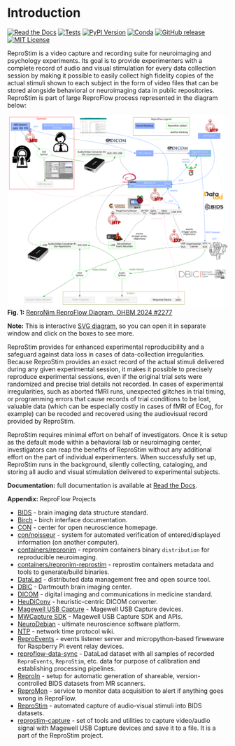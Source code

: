 # Introduction

[![Read the Docs](https://app.readthedocs.org/projects/reprostim/badge/?version=latest)](https://reprostim.readthedocs.io/en/latest/)
[![Tests](https://github.com/ReproNim/reprostim/actions/workflows/pytest.yml/badge.svg)](https://github.com/ReproNim/reprostim/actions/workflows/pytest.yml)
[![PyPI Version](https://img.shields.io/pypi/v/reprostim.svg)](https://pypi.org/project/reprostim/)
[![Conda](https://img.shields.io/conda/vn/conda-forge/reprostim.svg)](https://anaconda.org/conda-forge/reprostim)
[![GitHub release](https://img.shields.io/github/release/ReproNim/reprostim.svg)](https://GitHub.com/ReproNim/reprostim/releases/)
[![MIT License](https://img.shields.io/badge/License-MIT-blue.svg)](https://raw.githubusercontent.com/ReproNim/reprostim/master/LICENSES/MIT.txt)

ReproStim is a video capture and recording suite for neuroimaging and
psychology experiments.  Its goal is to provide experimenters with a
complete record of audio and visual stimulation for every data collection
session by making it possible to easily collect high fidelity copies of the
actual stimuli shown to each subject in the form of video files that can be
stored alongside  behavioral or neuroimaging data in public repositories.
ReproStim is part of large ReproFlow process represented in the diagram below:

<object type="image/svg+xml" data="./docs/source/_static/images/reproflow.svg" width="100%" height="600px"></object>


![](docs/source/_static/images/reproflow.svg)
**Fig. 1:** [ReproNim ReproFlow Diagram, OHBM 2024 #2277](https://github.com/ReproNim/artwork/blob/master/posters/ReproFlow-OHBM2024-poster.svg)

**Note:** This is interactive [SVG diagram](https://reprostim.readthedocs.io/en/latest/_images/reproflow.svg), so you can open it in separate
window and click on the boxes to see more.

ReproStim provides for enhanced experimental reproducibility and a safeguard
against data loss in cases of data-collection irregularities.  Because
ReproStim provides an exact record of the actual stimuli delivered during
any given experimental session, it makes it possible to precisely reproduce
experimental sessions, even if the original trial sets were randomized and
precise trial details not recorded. In cases of experimental irregularities,
such as aborted fMRI runs, unexpected glitches in trial timing, or
programming errors that cause records of trial conditions to be lost,
valuable data (which can be especially costly in cases of fMRI of ECog, for
example) can be recoded and recovered using the audiovisual record provided
by ReproStim.

ReproStim requires minimal effort on behalf of investigators.  Once it is
setup as the default mode within a behavioral lab or neuroimaging center,
investigators can reap the benefits of ReproStim without any additional
effort on the part of individual experimenters.  When successfully set up,
ReproStim runs in the background, silently collecting, cataloging, and
storing all audio and visual stimulation delivered to experimental subjects.

**Documentation:** full documentation is available at [Read the Docs](https://reprostim.readthedocs.io/en/latest/).

**Appendix:** ReproFlow Projects

- [BIDS](https://github.com/bids-standard) - brain imaging data structure standard.
- [Birch](https://wiki.curdes.com/bin/view/CdiDocs/BirchUsersManual) - birch interface documentation.
- [CON](https://centerforopenneuroscience.org/) - center for open neuroscience homepage.
- [con/noisseur](https://github.com/con/noisseur) - system for automated verification of entered/displayed information (on another computer).
- [containers/repronim](https://github.com/ReproNim/containers/tree/master/images/repronim) - repronim containers binary `distribution` for reproducible neuroimaging.
- [containers/repronim-reprostim](https://github.com/ReproNim/reprostim/tree/master/containers/repronim-reprostim) - reprostim containers metadata and tools to generate/build binaries.
- [DataLad](https://www.datalad.org/) - distributed data management free and open source tool.
- [DBIC](https://www.dartmouth.edu/dbic/) - Dartmouth brain imaging center.
- [DICOM](https://www.dicomstandard.org/) - digital imaging and communications in medicine standard.
- [HeuDiConv](https://heudiconv.readthedocs.io/en/latest/) - heuristic-centric DICOM converter.
- [Magewell USB Capture](https://www.magewell.com/capture/usb-capture) - Magewell USB Capture devices.
- [MWCapture SDK](https://www.magewell.com/sdk) - Magewell USB Capture SDK and APIs.
- [NeuroDebian](https://neuro.debian.net/) - ultimate neuroscience software platform.
- [NTP](https://en.wikipedia.org/wiki/Network_Time_Protocol) - network time protocol wiki.
- [ReproEvents](https://github.com/ReproNim/reprostim/tree/master/Events) - events listener server and micropython-based firweware for Raspberry Pi event relay devices.
- [reproflow-data-sync](https://github.com/ReproNim/reproflow-data-sync) - DataLad dataset with all samples of recorded `ReproEvents`, `ReproStim`, etc. data for purpose of calibration and establishing processing pipelines.
- [ReproIn](https://github.com/ReproNim/reproin) - setup for automatic generation of shareable, version-controlled BIDS datasets from MR scanners.
- [ReproMon](https://github.com/ReproNim/repromon) - service to monitor data acquisition to alert if anything goes wrong in ReproFlow.
- [ReproStim](https://github.com/ReproNim/reprostim) - automated capture of audio-visual stimuli into BIDS datasets.
- [reprostim-capture](https://github.com/ReproNim/reprostim/tree/master/src/reprostim-capture) - set of tools and utilities to capture video/audio signal with Magewell USB Capture devices and save it to a file. It is a part of the ReproStim project.

